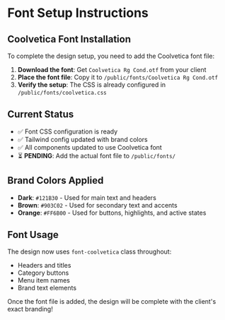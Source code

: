 # Font Setup Instructions

## Coolvetica Font Installation

To complete the design setup, you need to add the Coolvetica font file:

1. **Download the font**: Get `Coolvetica Rg Cond.otf` from your client
2. **Place the font file**: Copy it to `/public/fonts/Coolvetica Rg Cond.otf`
3. **Verify the setup**: The CSS is already configured in `/public/fonts/coolvetica.css`

## Current Status

- ✅ Font CSS configuration is ready
- ✅ Tailwind config updated with brand colors
- ✅ All components updated to use Coolvetica font
- ⏳ **PENDING**: Add the actual font file to `/public/fonts/`

## Brand Colors Applied

- **Dark**: `#121B30` - Used for main text and headers
- **Brown**: `#903C02` - Used for secondary text and accents
- **Orange**: `#FF6B00` - Used for buttons, highlights, and active states

## Font Usage

The design now uses `font-coolvetica` class throughout:

- Headers and titles
- Category buttons
- Menu item names
- Brand text elements

Once the font file is added, the design will be complete with the client's exact branding!
